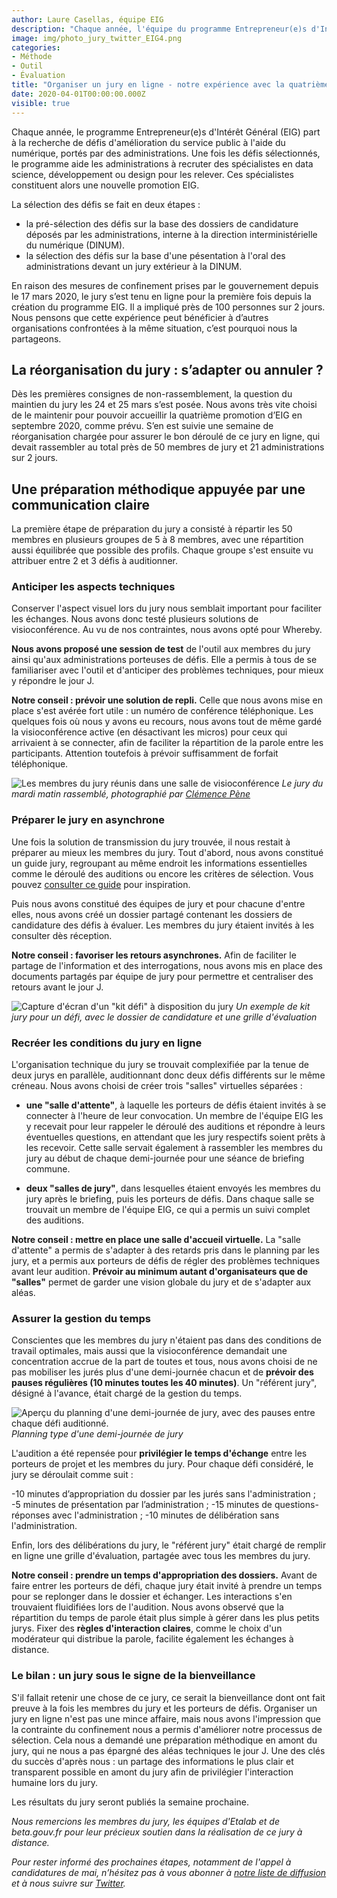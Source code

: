 ```yaml
---
author: Laure Casellas, équipe EIG
description: "Chaque année, l'équipe du programme Entrepreneur(e)s d'Intérêt Général part à la recherche de défis d'amélioration du service public à l'aide du numérique, portés par des administrations. Pour la première fois cette année, le jury de sélection des défis s'est tenu à distance. Retour sur la préparation du jury, avec quelques conseils tirés de cette expérience."
image: img/photo_jury_twitter_EIG4.png
categories:
- Méthode
- Outil
- Évaluation
title: "Organiser un jury en ligne - notre expérience avec la quatrième promotion EIG"
date: 2020-04-01T00:00:00.000Z
visible: true
---
```


Chaque année, le programme Entrepreneur(e)s d'Intérêt Général (EIG) part à la recherche de défis d'amélioration du service public à l'aide du numérique, portés par des administrations. Une fois les défis sélectionnés, le programme aide les administrations à recruter des spécialistes en data science, développement ou design pour les relever. Ces spécialistes constituent alors une nouvelle promotion EIG. 

La sélection des défis se fait en deux étapes :

- la pré-sélection des défis sur la base des dossiers de candidature déposés par les administrations, interne à la direction interministérielle du numérique (DINUM). 
- la sélection des défis sur la base d'une pésentation à l'oral des administrations devant un jury extérieur à la DINUM. 

En raison des mesures de confinement prises par le gouvernement depuis le 17 mars 2020, le jury s’est tenu en ligne pour la première fois depuis la création du programme EIG. Il a impliqué près de 100 personnes sur 2 jours. Nous pensons que cette expérience peut bénéficier à d’autres organisations confrontées à la même situation, c’est pourquoi nous la partageons.

## La réorganisation du jury : s’adapter ou annuler ? 

Dès les premières consignes de non-rassemblement, la question du maintien du jury les 24 et 25 mars s’est posée. Nous avons très vite choisi de le maintenir pour pouvoir accueillir la quatrième promotion d’EIG en septembre 2020, comme prévu. S’en est suivie une semaine de réorganisation chargée pour assurer le bon déroulé de ce  jury en ligne, qui devait rassembler au total près de 50 membres de jury et 21 administrations sur 2 jours. 

## Une préparation méthodique appuyée par une communication claire

La première étape de préparation du jury a consisté à répartir les 50 membres en plusieurs groupes de 5 à 8 membres, avec une répartition aussi équilibrée que possible des profils. Chaque groupe s'est ensuite vu attribuer entre 2 et 3 défis à auditionner.

### Anticiper les aspects techniques 

Conserver l'aspect visuel lors du jury nous semblait important pour faciliter les échanges. Nous avons donc testé plusieurs solutions de visioconférence. Au vu de nos contraintes, nous avons opté pour Whereby.

**Nous avons proposé une session de test** de l'outil aux membres du jury ainsi qu'aux administrations porteuses de défis. Elle a permis à tous de se familiariser avec l'outil et d'anticiper des problèmes techniques, pour mieux y répondre le jour J. 

**Notre conseil : prévoir une solution de repli.** Celle que nous avons mise en place s'est avérée fort utile : un numéro de conférence téléphonique. Les quelques fois où nous y avons eu recours, nous avons tout de même gardé la visioconférence active (en désactivant les micros) pour ceux qui arrivaient à se connecter, afin de faciliter la répartition de la parole entre les participants. Attention toutefois à prévoir suffisamment de forfait téléphonique.

![Les membres du jury réunis dans une salle de visioconférence](/img/photo_jury_twitter_EIG4.png)
_Le jury du mardi matin rassemblé, photographié par [Clémence Pène](https://pbs.twimg.com/media/ET3MsKhXsAAsjQR.jpg)_

### Préparer le jury en asynchrone 

Une fois la solution de transmission du jury trouvée, il nous restait à préparer au mieux les membres du jury. Tout d'abord, nous avons constitué un guide jury, regroupant au même endroit les informations essentielles comme le déroulé des auditions ou encore les critères de sélection. Vous pouvez [consulter ce guide](/img/Guide_jury_EIG4.pdf) pour inspiration.

Puis nous avons constitué des équipes de jury et pour chacune d'entre elles, nous avons créé un dossier partagé contenant les dossiers de candidature des défis à évaluer. Les membres du jury étaient invités à les consulter dès réception. 

**Notre conseil : favoriser les retours asynchrones.** Afin de faciliter le partage de l'information et des interrogations, nous avons mis en place des documents partagés par équipe de jury pour permettre et centraliser des retours avant le jour J. 

![Capture d'écran d'un "kit défi" à disposition du jury](/img/kit_jury_EIG4.png)
_Un exemple de kit jury pour un défi, avec le dossier de candidature et une grille d'évaluation_

### Recréer les conditions du jury en ligne 

L'organisation technique du jury se trouvait complexifiée par la tenue de deux jurys en parallèle, auditionnant donc deux défis différents sur le même créneau. Nous avons choisi de créer trois "salles" virtuelles séparées : 

 * **une "salle d'attente"**, à laquelle les porteurs de défis étaient invités à se connecter à l'heure de leur convocation. Un membre de l'équipe EIG les y recevait pour leur rappeler le déroulé des auditions et répondre à leurs éventuelles questions, en attendant que les jury respectifs soient prêts à les recevoir. Cette salle servait également à rassembler les membres du jury au début de chaque demi-journée pour une séance de briefing commune. 

 * **deux "salles de jury"**, dans lesquelles étaient envoyés les membres du jury après le briefing, puis les porteurs de défis. Dans chaque salle se trouvait un membre de l'équipe EIG, ce qui a permis un suivi complet des auditions.

**Notre conseil : mettre en place une salle d'accueil virtuelle.** La "salle d'attente" a permis de s'adapter à des retards pris dans le planning par les jury, et a permis aux porteurs de défis de régler des problèmes techniques avant leur audition. 
**Prévoir au minimum autant d'organisateurs que de "salles"** permet de garder une vision globale du jury et de s'adapter aux aléas.

### Assurer la gestion du temps

Conscientes que les membres du jury n'étaient pas dans des conditions de travail optimales, mais aussi que la visioconférence demandait une concentration accrue de la part de toutes et tous, nous avons choisi de ne pas mobiliser les jurés plus d'une demi-journée chacun et de **prévoir des pauses régulières (10 minutes toutes les 40 minutes)**. Un "référent jury", désigné à l'avance, était chargé de la gestion du temps. 

![Aperçu du planning d'une demi-journée de jury, avec des pauses entre chaque défi auditionné.](/img/planning_jury_EIG4.png)
_Planning type d'une demi-journée de jury_

L'audition a été repensée pour **privilégier le temps d'échange** entre les porteurs de projet et les membres du jury. Pour chaque défi considéré, le jury se déroulait comme suit :

-10 minutes d’appropriation du dossier par les jurés sans l'administration ;
-5 minutes de présentation par l’administration ;
-15 minutes de questions-réponses avec l'administration ;
-10 minutes de délibération sans l'administration.

Enfin, lors des délibérations du jury, le "référent jury" était chargé de remplir en ligne une grille d'évaluation, partagée avec tous les membres du jury.

**Notre conseil : prendre un temps d'appropriation des dossiers.** Avant de faire entrer les porteurs de défi, chaque jury était invité à prendre un temps pour se replonger dans le dossier et échanger. Les interactions s'en trouvaient fluidifiées lors de l'audition. Nous avons observé que la répartition du temps de parole était plus simple à gérer dans les plus petits jurys. Fixer des **règles d'interaction claires**, comme le choix d'un modérateur qui distribue la parole, facilite également les échanges à distance.

### Le bilan : un jury sous le signe de la bienveillance

S'il fallait retenir une chose de ce jury, ce serait la bienveillance dont ont fait preuve à la fois les membres du jury et les porteurs de défis. Organiser un jury en ligne n'est pas une mince affaire, mais nous avons l'impression que la contrainte du confinement nous a permis d'améliorer notre processus de sélection. Cela nous a demandé une préparation méthodique en amont du jury, qui ne nous a pas épargné des aléas techniques le jour J. Une des clés du succès d'après nous : un partage des informations le plus clair et transparent possible en amont du jury afin de privilégier l'interaction humaine lors du jury. 

Les résultats du jury seront publiés la semaine prochaine.

_Nous remercions les membres du jury, les équipes d'Etalab et de beta.gouv.fr pour leur précieux soutien dans la réalisation de ce jury à distance._

_Pour rester informé des prochaines étapes, notamment de l'appel à candidatures de mai, n’hésitez pas à vous abonner à [notre liste de diffusion](https://infolettres.etalab.gouv.fr/subscribe/entrepreneur-interet-general@mail.etalab.studio) et à nous suivre sur [Twitter](https://twitter.com/eigforever)._
